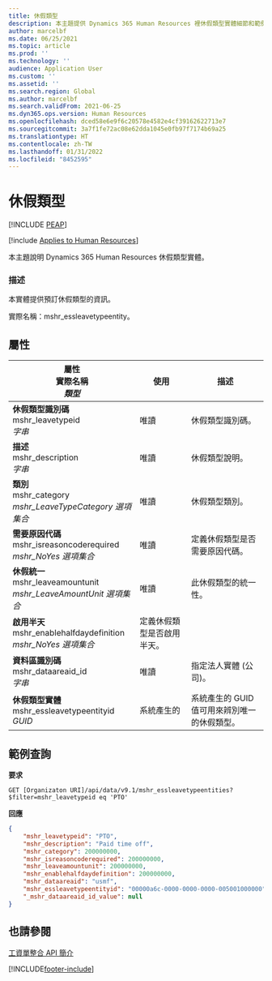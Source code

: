 ```yaml
---
title: 休假類型
description: 本主題提供 Dynamics 365 Human Resources 裡休假類型實體細節和範例查詢。
author: marcelbf
ms.date: 06/25/2021
ms.topic: article
ms.prod: ''
ms.technology: ''
audience: Application User
ms.custom: ''
ms.assetid: ''
ms.search.region: Global
ms.author: marcelbf
ms.search.validFrom: 2021-06-25
ms.dyn365.ops.version: Human Resources
ms.openlocfilehash: dced58e6e9f6c20578e4582e4cf39162622713e7
ms.sourcegitcommit: 3a7f1fe72ac08e62dda1045e0fb97f7174b69a25
ms.translationtype: HT
ms.contentlocale: zh-TW
ms.lasthandoff: 01/31/2022
ms.locfileid: "8452595"
---
```

# <a name="leave-type"></a>休假類型


[!INCLUDE [PEAP](../includes/peap-1.md)]

[!include [Applies to Human Resources](../includes/applies-to-hr.md)]

本主題說明 Dynamics 365 Human Resources 休假類型實體。

### <a name="description"></a>描述

本實體提供預訂休假類型的資訊。

實際名稱：mshr_essleavetypeentity。

## <a name="properties"></a>屬性

| 屬性</br>**實際名稱**</br>**_類型_** | 使用 | 描述 |
| --- | --- | --- |
| **休假類型識別碼**</br>mshr_leavetypeid</br>*字串* | 唯讀 | 休假類型識別碼。 |
| **描述**</br>mshr_description</br>*字串* | 唯讀 | 休假類型說明。 |
| **類別**</br>mshr_category</br>*mshr_LeaveTypeCategory 選項集合* | 唯讀 | 休假類型類別。 |
| **需要原因代碼**</br>mshr_isreasoncoderequired</br>*mshr_NoYes 選項集合* | 唯讀 | 定義休假類型是否需要原因代碼。 |
| **休假統一**</br>mshr_leaveamountunit</br>*mshr_LeaveAmountUnit 選項集合* | 唯讀 | 此休假類型的統一性。 |
| **啟用半天**</br>mshr_enablehalfdaydefinition</br>*mshr_NoYes 選項集合* | 定義休假類型是否啟用半天。 |
| **資料區識別碼**</br>mshr_dataareaid_id</br>*字串* | 唯讀 | 指定法人實體 (公司)。 |
| **休假類型實體**</br>mshr_essleavetypeentityid</br>*GUID* | 系統產生的 | 系統產生的 GUID 值可用來辨別唯一的休假類型。 |

## <a name="example-query"></a>範例查詢

**要求**

```http
GET [Organizaton URI]/api/data/v9.1/mshr_essleavetypeentities?$filter=mshr_leavetypeid eq 'PTO'
```

**回應**

```json
{
    "mshr_leavetypeid": "PTO",
    "mshr_description": "Paid time off",
    "mshr_category": 200000000,
    "mshr_isreasoncoderequired": 200000000,
    "mshr_leaveamountunit": 200000000,
    "mshr_enablehalfdaydefinition": 200000000,
    "mshr_dataareaid": "usmf",
    "mshr_essleavetypeentityid": "00000a6c-0000-0000-0000-005001000000",
    "_mshr_dataareaid_id_value": null
}
```

## <a name="see-also"></a>也請參閱

[工資單整合 API 簡介](hr-admin-integration-payroll-api-introduction.md)

[!INCLUDE[footer-include](../includes/footer-banner.md)]
